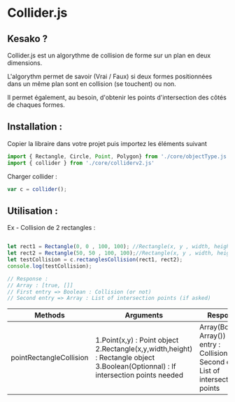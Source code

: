 # Collider.js

Kesako ?
-------------------
Collider.js est un algorythme de collision de forme sur un plan en deux dimensions.

L'algorythm permet de savoir (Vrai / Faux) si deux formes positionnées dans un même plan sont en collision (se touchent) ou non. 

Il permet également, au besoin, d'obtenir les points d'intersection des côtés de chaques formes.

Installation :
-------------------

Copier la libraire dans votre projet puis importez les éléments suivant

```javascript
import { Rectangle, Circle, Point, Polygon} from './core/objectType.js';
import { collider } from './core/colliderv2.js'

```
Charger collider :
```javascript
var c = collider();
```

Utilisation :
-------------------
Ex - Collision de 2 rectangles :

```javascript

let rect1 = Rectangle(0, 0 , 100, 100); //Rectangle(x, y , width, height)
let rect2 = Rectangle(50, 50 , 100, 100);//Rectangle(x, y , width, height)
let testCollision = c.rectanglesCollision(rect1, rect2);
console.log(testCollision);

// Response :
// Array : [true, []]
// First entry => Boolean : Collision (or not)
// Second entry => Array : List of intersection points (if asked)
```

| Methods | Arguments | Response | 
|----------|-------------|------| 
| pointRectangleCollision| 1.Point(x,y) : Point object  2.Rectangle(x,y,width,height) : Rectangle object  3.Boolean(Optionnal) : If intersection points needed | Array(Boolean, Array())  First entry : Collision or not  Second entry : List of intersection points |


